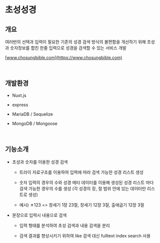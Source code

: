 # 초성성경

## 개요

여러번의 선택과 입력이 필요한 기존의 성경 검색 방식의 불편함을 개선하기 위해 초성과 숫자정보를 합친 한줄 입력으로 성경을 검색할 수 있는 서비스 개발

[www.chosungbible.com](https://www.chosungbible.com)

<br>

## 개발환경

- Nuxt.js

- express

- MariaDB / Sequelize

- MongoDB / Mongoose

<br>

## 기능소개

- 초성과 숫자를 이용한 성경 검색

  - 트라이 자료구조를 이용하여 입력에 따라 검색 가능한 성경 리스트 생성

  - 숫자 입력의 경우의 수와 성경 메타 데이터를 이용해 생성된 성경 리스트 마다 검색 가능한 경우의 수를 생성 (각 성경의 장, 절 범위 안에 있는 데이터만 리스트로 생성)

  - 예시) ㅊ123 => 창세기 1장 23절, 창세기 12장 3절, 출애굽기 12장 3절

* 문장으로 입력시 내용으로 검색

  - 입력 형태를 분석하여 초성 검색과 내용 검색을 분리

  - 검색 결과를 향상시키기 위하여 like 검색 대신 fulltext index search 사용
